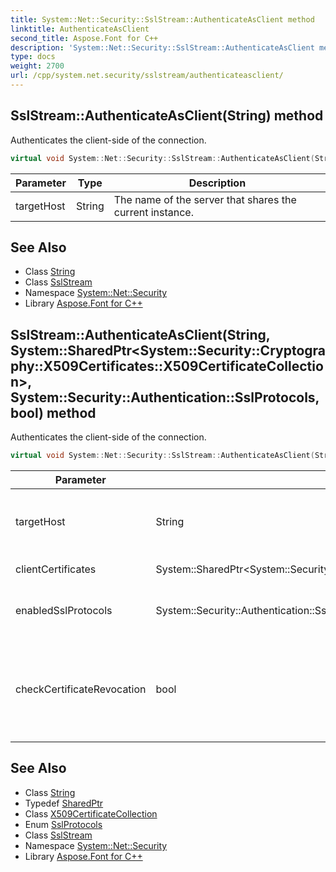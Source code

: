 ```yaml
---
title: System::Net::Security::SslStream::AuthenticateAsClient method
linktitle: AuthenticateAsClient
second_title: Aspose.Font for C++
description: 'System::Net::Security::SslStream::AuthenticateAsClient method. Authenticates the client-side of the connection in C++.'
type: docs
weight: 2700
url: /cpp/system.net.security/sslstream/authenticateasclient/
---
```

## SslStream::AuthenticateAsClient(String) method


Authenticates the client-side of the connection.

```cpp
virtual void System::Net::Security::SslStream::AuthenticateAsClient(String targetHost)
```


| Parameter | Type | Description |
| --- | --- | --- |
| targetHost | String | The name of the server that shares the current instance. |

## See Also

* Class [String](../../../system/string/)
* Class [SslStream](../)
* Namespace [System::Net::Security](../../)
* Library [Aspose.Font for C++](../../../)
## SslStream::AuthenticateAsClient(String, System::SharedPtr\<System::Security::Cryptography::X509Certificates::X509CertificateCollection\>, System::Security::Authentication::SslProtocols, bool) method


Authenticates the client-side of the connection.

```cpp
virtual void System::Net::Security::SslStream::AuthenticateAsClient(String targetHost, System::SharedPtr<System::Security::Cryptography::X509Certificates::X509CertificateCollection> clientCertificates, System::Security::Authentication::SslProtocols enabledSslProtocols, bool checkCertificateRevocation)
```


| Parameter | Type | Description |
| --- | --- | --- |
| targetHost | String | The name of the server that shares the current instance. |
| clientCertificates | System::SharedPtr\<System::Security::Cryptography::X509Certificates::X509CertificateCollection\> | The client certificates. |
| enabledSslProtocols | System::Security::Authentication::SslProtocols | The SSL protocols that are used for authentication. |
| checkCertificateRevocation | bool | A value that indicates if the certificate revocation list must be checked during authentication. |

## See Also

* Class [String](../../../system/string/)
* Typedef [SharedPtr](../../../system/sharedptr/)
* Class [X509CertificateCollection](../../../system.security.cryptography.x509certificates/x509certificatecollection/)
* Enum [SslProtocols](../../../system.security.authentication/sslprotocols/)
* Class [SslStream](../)
* Namespace [System::Net::Security](../../)
* Library [Aspose.Font for C++](../../../)
